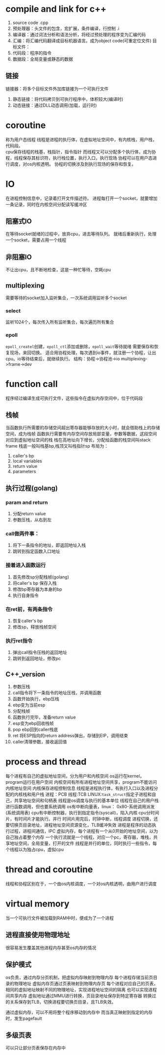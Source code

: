 # compile and link for c++
1. source code .cpp
2. 预处理器：头文件的包含，宏扩展，条件编译，行控制 .i
3. 编译器：通过词法分析和语法分析，将经过预处理的程序变为汇编代码
4. 汇编：将汇编代码翻译成目标机器语言。成为object code(可重定位文件)
目标文件：
1. 代码段：程序的指令
2. 数据段：全局变量或静态的数据


## 链接
链接器：将多个目标文件外加库链接为一个可执行文件
1. 静态链接：将代码拷贝到可执行程序中，体积较大(编译时)
2. 动态链接：通过DLL动态调用(加载，运行时)


# coroutine
称为用户态线程
线程是进程的执行体，在虚拟地址空间中，有内核栈，用户栈，代码段。  
cpu保存线程的栈基，栈指针，指令指针
而线程又可以分配多个执行体，成为协程，线程保存其标识符，执行栈位置，执行入口，执行现场
协程可以在用户态进行调度，对os内核透明。
协程的切换涉及到执行现场的保存和恢复。

# IO 
在进程控制信息中，记录着打开文件描述符。
进程每打开一个socket，就要增加一条记录，同时在内核空间分配读写缓冲区  

## 阻塞式IO
在等待socket就绪的过程中，放弃cpu，进去等待队列。
就绪后重新执行，处理一个socket，需要占用一个线程

## 非阻塞IO
不让出cpu，且不断地检查，这是一种忙等待，空耗cpu

## multiplexing
需要等待的socket加入监听集合，一次系统调用监听多个socket

### select
监听1024个，每次传入所有监听集合，每次遍历所有集合

### epoll
`epoll_createl`创建，`epoll_ctl`添加或删除，`epoll_wait`等待就绪
需要保存和恢复现场，来回切换。
适合用协程处理，每次遇到io事件，就注册一个协程，让出cpu。io等待结束后，就继续执行。
结构：协程->协程池->io multiplexing->frame->dev


# function call
程序经过编译生成可执行文件，这些指令在虚拟内存空间中，位于代码段

## 栈帧
当函数执行所需要的存储空间超出寄存器能够存放的大小时，就会借助栈上的存储空间，成为栈帧
函数执行需要有内存空间存放局部变量，参数等数据，这段空间对应到虚拟地址空间的栈
栈在高地址向下增长，分配给函数的栈空间叫stack frame
栈底一般叫栈基bp,栈顶又叫栈指针sp
布局为：
1. caller's bp
2. local variables
3. return value
4. parameters

## 执行过程(golang)
### param and return
1. 分配return value
2. 参数压栈，从右到左

### call做两件事：
1. 将下一条指令的地址，即返回地址入栈
2. 跳转到指定函数入口地址

### 接着进入函数运行
1. 首先修改sp分配栈帧(golang)
2. 将caller's bp 保存入栈
3. 修改bp寄存器为本身的bp
4. 执行自身指令

### 在ret前，有两条指令
1. 恢复caller's bp
2. 修改sp，释放栈帧空间

### 执行ret指令
1. 弹出call指令压栈的返回地址
2. 跳转到返回地址，修改pc

## C++_version

1. 参数压栈
2. call指令将下一条指令的地址压栈，并调用函数
3. 函数开始执行，ebp压栈
4. ebp变为当前esp
5. 分配栈帧
6. 函数执行完毕，准备return value
7. esp变为ebp回收栈帧
8. pop ebp回到caller栈底
9. ret 将ESP指向的return address弹出，存储到EIP，调用结束
10. caller清理参数，接收返回值


# process and thread
每个进程有自己的虚拟地址空间，分为用户和内核空间
os运行在kernel，program运行在用户空间
内核空间有所有进程地址空间共享，program不能访问内核地址空间
内核保存进程控制信息
线程是进程执行体，有执行入口以及进程分配的内核栈和用户栈
进程：PCB 线程:TCB
LINUX:`task_struct`指定子进程和自己，共享地址空间和句柄表
线程是os调度与执行的基本单位
线程在自己的用户栈进行函数调用，但也要系统调用
os有中断向量表，linux： 0x80-系统调用派发(系统调用表)
cpu有中断控制器，执行到指定指令(syscall)，陷入内核
cpu分时间片，有时间片才能执行。并行
时间片用完后，时钟中断，线程调度
进程切换，还要切换页目录地址，进程地址空间资源变化，TLB缓冲失效
进程是程序的动态执行过程，进程间通信，IPC
虚拟内存，每个进程有一个从0开始的地址空间，以为自己独占着整个内存
一个执行流就是一个线程，对应一个pc，寄存器，堆栈，共享地址空间，全局变量，打开的文件
线程是并行的单位，同时执行一些指令，每个线程以为独占cpu，虚拟cpu

# thread and coroutine
线程和协程区别在于，一个由os内核调度，一个对os内核透明，由用户进行调度


# virtual memory
当一个可执行文件被加载到RAM中时，便成为了一个进程 

## 进程直接使用物理地址
很容易发生覆盖其他进程内存甚至os内存的情况

## 保护模式
os负责，通过内存分页机制，把虚拟内存映射到物理内存
每个进程存储当前页目录的物理地址
虚拟内存页通过页表映射到物理内存页
每个进程对应自己的页表，相同的虚拟地址映射不同的物理地址，实现进程地址空间的隔离
也可以实现进程间共享内存
虚拟地址通过MMU进行转换，页目录地址保存到特定寄存器
转换过的关系保存到TLB，切换进程要切换页目录，且TLB失效。

通过虚拟内存，可以不用将整个程序移动到内存中
而当真正映射到指定的内存时，发生pagefault

## 多级页表
可以只让部分页表保存在内存中

